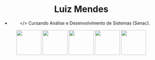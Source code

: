 <div style="text-align: center;">

# Luiz Mendes

- </> Cursando Análise e Desenvolvimento de Sistemas (Senac).

<img src="https://github.com/user-attachments/assets/bec05428-6413-4164-bf41-d0d329b0d584" width="80" height="80">
<img src="https://github.com/user-attachments/assets/b237f790-2d6a-4e19-89a7-a7710580b4ac" width="80" height="80">
<img src="https://github.com/user-attachments/assets/972f8252-46b0-4742-b7d1-a8f668209982" width="80" height="80">
<img src="https://github.com/user-attachments/assets/8829d6ba-eaf5-4cb0-93e8-0c8f8f4d27c8" width="80" height="80">
<img src="https://github.com/user-attachments/assets/4b4f5407-2f38-4775-af8c-7f7140011ae9" width="80" height="80">

</div>
